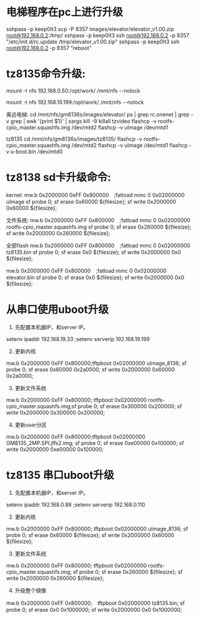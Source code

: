 
# 电梯程序在pc上进行升级
sshpass -p keep0It3 scp  -P 8357 images/elevator/elevator_v1.00.zip root@192.168.0.2:/tmp/
sshpass -p keep0It3 ssh root@192.168.0.2 -p 8357 "/etc/init.d/rc.update /tmp/elevator_v1.00.zip"
sshpass -p keep0It3 ssh root@192.168.0.2 -p 8357 "reboot"


# tz8135命令升级:

mount -t nfs 192.168.0.50:/opt/work/ /mnt/nfs --nolock

mount -t nfs 192.168.19.199:/opt/work/ /mnt/nfs --nolock

奥远电梯:
cd /mnt/nfs/gm8136s/images/elevator/
ps | grep rc.onenet | grep -v grep | awk '{print $1}' | xargs kill -9
killall tzvideo
flashcp -v rootfs-cpio_master.squashfs.img /dev/mtd2
flashcp -v uImage /dev/mtd1



tz8135
cd /mnt/nfs/gm8136s/images/tz8135/
flashcp -v rootfs-cpio_master.squashfs.img /dev/mtd2
flashcp -v uImage /dev/mtd1
flashcp -v u-boot.bin /dev/mtd0




# tz8138 sd卡升级命令:

kernel:
mw.b 0x2000000 0xFF 0x800000　;fatload mmc 0 0x02000000 uImage
sf probe 0; sf erase 0x60000 ${filesize}; sf write 0x2000000 0x60000 ${filesize};

文件系统:
mw.b 0x2000000 0xFF 0x800000　;fatload mmc 0 0x02000000 rootfs-cpio_master.squashfs.img
sf probe 0; sf erase 0x260000 ${filesize}; sf write 0x2000000 0x260000 ${filesize};


全部flash
mw.b 0x2000000 0xFF 0x800000　;fatload mmc 0 0x02000000 tz8135.bin
sf probe 0; sf erase 0x0 ${filesize}; sf write 0x2000000 0x0 ${filesize};

mw.b 0x2000000 0xFF 0x800000　;fatload mmc 0 0x02000000 elevator.bin
sf probe 0; sf erase 0x0 ${filesize}; sf write 0x2000000 0x0 ${filesize};




# 从串口使用uboot升级


1. 先配置本机器IP，和server IP。

setenv ipaddr 192.168.19.33 ;setenv serverip 192.168.19.199

2. 更新内核

mw.b 0x2000000 0xFF 0x800000;tftpboot 0x02000000 uImage_8136; sf probe 0; sf erase 0x60000 0x2a0000; sf write 0x2000000 0x60000 0x2a0000;

3. 更新文件系统

mw.b 0x2000000 0xFF 0x800000; tftpboot 0x02000000 rootfs-cpio_master.squashfs.img;sf probe 0; sf erase 0x300000 0x200000; sf write 0x2000000 0x300000 0x200000;

4. 更新user分区

mw.b 0x2000000 0xFF 0x800000;tftpboot 0x02000000 GM8135_2MP.SPI.jffs2.img; sf probe 0; sf erase 0xe00000 0x100000; sf write 0x2000000 0xe00000 0x100000;


# tz8135 串口uboot升级

1. 先配置本机器IP，和server IP。

setenv ipaddr 192.168.0.88 ;setenv serverip 192.168.0.110

2. 更新内核

mw.b 0x2000000 0xFF 0x800000; tftpboot 0x02000000 uImage_8136; sf probe 0; sf erase 0x60000 ${filesize}; sf write 0x2000000 0x60000 ${filesize};

3. 更新文件系统

mw.b 0x2000000 0xFF 0x800000; tftpboot 0x02000000 rootfs-cpio_master.squashfs.img; sf probe 0; sf erase 0x260000 ${filesize}; sf write 0x2000000 0x260000 ${filesize};

4. 升级整个镜像

mw.b 0x2000000 0xFF 0x800000;　tftpboot 0x02000000 tz8135.bin; sf probe 0; sf erase 0x0 0x1000000; sf write 0x2000000 0x0 0x1000000;


